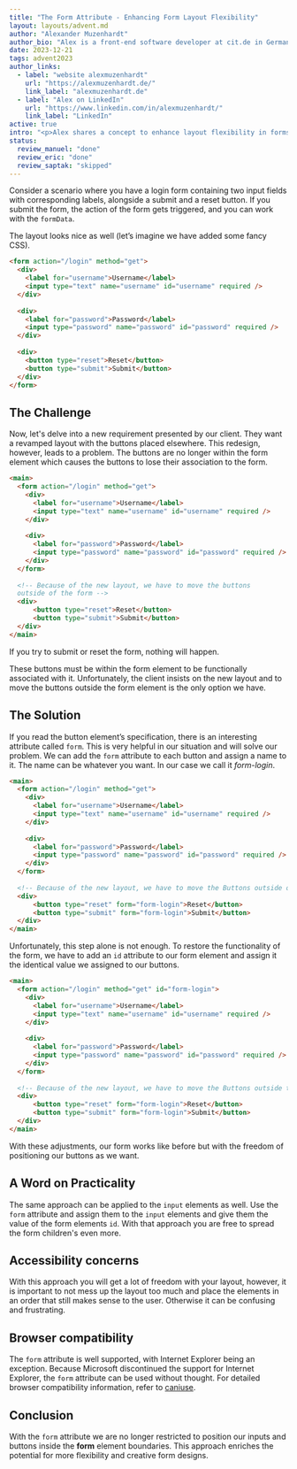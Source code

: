 ```yaml
---
title: "The Form Attribute - Enhancing Form Layout Flexibility"
layout: layouts/advent.md
author: "Alexander Muzenhardt"
author_bio: "Alex is a front-end software developer at cit.de in Germany."
date: 2023-12-21
tags: advent2023
author_links:
  - label: "website alexmuzenhardt"
    url: "https://alexmuzenhardt.de/"
    link_label: "alexmuzenhardt.de"
  - label: "Alex on LinkedIn"
    url: "https://www.linkedin.com/in/alexmuzenhardt/"
    link_label: "LinkedIn"
active: true
intro: "<p>Alex shares a concept to enhance layout flexibility in forms.</p>"
status:
  review_manuel: "done"
  review_eric: "done"
  review_saptak: "skipped"
---
```


<!-- Eric: My comments echo Manuel's. Beyond that, this is a great piece about a par of HTML I wish more people knew about. Thank you for writing it. -->

Consider a scenario where you have a login form containing two input fields with corresponding labels, alongside a submit and a reset button. If you submit the form, the action of the form gets triggered, and you can work with the `formData`.

The layout looks nice as well (let’s imagine we have added some fancy CSS).

```html
<form action="/login" method="get">
  <div>
    <label for="username">Username</label>
    <input type="text" name="username" id="username" required />
  </div>
  
  <div>
    <label for="password">Password</label>
    <input type="password" name="password" id="password" required />
  </div>
  
  <div>
    <button type="reset">Reset</button>
    <button type="submit">Submit</button>
  </div>
</form>
```

## The Challenge
Now, let's delve into a new requirement presented by our client. They want a revamped layout with the buttons placed elsewhere. This redesign, however, leads to a problem.
The buttons are no longer within the form element which causes the buttons to lose their association to the form.

```html
<main>
  <form action="/login" method="get">
    <div>
      <label for="username">Username</label>
      <input type="text" name="username" id="username" required />
    </div>
    
    <div>
      <label for="password">Password</label>
      <input type="password" name="password" id="password" required />
    </div>
  </form>
  
  <!-- Because of the new layout, we have to move the buttons 
  outside of the form -->
  <div>
      <button type="reset">Reset</button>
      <button type="submit">Submit</button>
  </div>
</main>
```

If you try to submit or reset the form, nothing will happen.

These buttons must be within the form element to be functionally associated with it.
Unfortunately, the client insists on the new layout and to move the buttons outside the form element is the only option we have.

## The Solution
If you read the button element’s specification, there is an interesting attribute called `form`. This is very helpful in our situation and will solve our problem. We can add the `form` attribute to each button and assign a name to it. The name can be whatever you want. In our case we call it _form-login_.

<!-- Manuel: 
1. "element’s specification" <-- link please 
2. Just a general stylistic comment: The first two sentece are fillers, they don't add any value. They can be reduced to "The form attribute can help with that. We can add it..."
3. "We can add the" <- You mix forms of address. Please choose one form, adress the reader either with "you" or "we". -->

```html
<main>
  <form action="/login" method="get">
    <div>
      <label for="username">Username</label>
      <input type="text" name="username" id="username" required />
    </div>
    
    <div>
      <label for="password">Password</label>
      <input type="password" name="password" id="password" required />
    </div>
  </form>
  
  <!-- Because of the new layout, we have to move the Buttons outside of the form -->
  <div>
      <button type="reset" form="form-login">Reset</button>
      <button type="submit" form="form-login">Submit</button>
  </div>
</main>
```

Unfortunately, this step alone is not enough. To restore the functionality of the form, we have to add an `id` attribute to our form element and assign it the identical value we assigned to our buttons.

```html
<main>
  <form action="/login" method="get" id="form-login">
    <div>
      <label for="username">Username</label>
      <input type="text" name="username" id="username" required />
    </div>
    
    <div>
      <label for="password">Password</label>
      <input type="password" name="password" id="password" required />
    </div>
  </form>
  
  <!-- Because of the new layout, we have to move the Buttons outside the form -->
  <div>
      <button type="reset" form="form-login">Reset</button>
      <button type="submit" form="form-login">Submit</button>
  </div>
</main>
```

With these adjustments, our form works like before but with the freedom of positioning our buttons as we want.

<!-- Manuel: "Unfortunately, this step alone is not enough." <- that makes it sound like you have to do a lot of extra work, but it's just an id you have to add. 
Please combine the instructions for adding the attributes and the id one step and remove the second code sample. -->

## A Word on Practicality
The same approach can be applied to the `input` elements as well. Use the `form` attribute and assign them to the `input` elements and give them the value of the form elements `id`. With that approach you are free to spread the form children's even more.

<!-- Manuel: 
1. what about textarea, select, etc.? It probably works with all form elements, right? please rewrite it.
2. "With that approach you are free to spread the **form** children's even more" <- what does that mean?-->

## Accessibility concerns
With this approach you will get a lot of freedom with your layout, however, it is important to not mess up the layout too much and place the elements in an order that still makes sense to the user. Otherwise it can be confusing and frustrating.

<!-- Manuel: You're addressing a11y issues, but the potential negative impact on the user doesn't really come out. Can you elaborate a bit more on that? -->

## Browser compatibility
The `form` attribute is well supported, with Internet Explorer being an exception. Because Microsoft discontinued the support for Internet Explorer, the `form` attribute can be used without thought.
For detailed browser compatibility information, refer to [caniuse](https://caniuse.com/form-attribute).

<!-- Manuel: Please consider removing the sentence "Because Microsoft…". I have clients that still have to support IE < 10. -->

## Conclusion
With the `form` attribute we are no longer restricted to position our inputs and buttons inside the **form** element boundaries. This approach enriches the potential for more flexibility and creative form designs.
